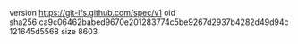 version https://git-lfs.github.com/spec/v1
oid sha256:ca9c06462babed9670e201283774c5be9267d2937b4282d49d94c121645d5568
size 8603
